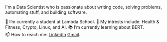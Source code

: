 I'm a Data Scientist who is passionate about writing code, solving problems, automating stuff, and building software.  

🔭 I’m currently a student at Lambda School. 
🎨 My intrests include: Health & Fitness, Crypto, Linux, and AI.
📚 I’m currently learning about BERT.  
📫 How to reach me: [LinkedIn](https://www.linkedin.com/in/austincfrancis/) [Gmail](afrancis23452gmail.com). 
